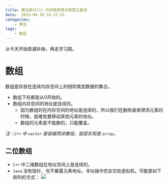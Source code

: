```yaml
---
title: 算法研讨(1)-代码随想录训练营之数组
date:  2023-08-10 14:37:51
categories:
    - 算法
tags:
    - 数组
---
```


从今天开始查漏补缺，再走学习路。

# 数组

数组是存放在连续内存空间上的相同类型数据的集合。

<!-- more -->

- 数组下标都是从0开始的。
- 数组内存空间的地址是连续的。
  - 因为数组的在内存空间的地址是连续的，所以我们在删除或者增添元素的时候，就难免要移动其他元素的地址。
  - 数组的元素是不能删的，只能覆盖。

*注：`C++` 中 `vector` 是容器而非数组，底层实现是 `array`。*


## 二位数组

- `C++` 中二维数组在地址空间上是连续的。
- `Java` 没有指针，也不暴露元素地址，寻址操作完全交给虚拟机。可能是如下排列的方式：
![](https://code-thinking-1253855093.file.myqcloud.com/pics/20201214111631844.png)